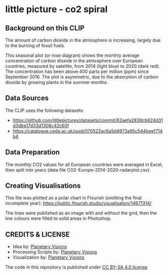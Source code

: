 # little picture - co2 spiral

## Background on this CLIP
The amount of carbon dioxide in the atmosphere is increasing, largely due to the burning of fossil fuels. 

This seasonal plot (or rose diagram) shows the monthly average concentration of carbon dioxide in the atmosphere over European countries, measured by satellite, from 2014 (light blue) to 2020 (dark red). The concentration has been above 400 parts per million (ppm) since September 2016. The plot is asymmetric, due to the absorption of carbon dioxide by growing plants in the summer months.

## Data Sources
The CLIP uses the following datasets:
- https://github.com/littlepictures/datasets/commit/62aefa2839cb624d31d3dbe17d33d1308c42c60f
- https://catalogue.ceda.ac.uk/uuid/070522ac6a5d4973a95c544beef714b4

## Data Preparation
The monthly CO2 values for all European countries were averaged in Excel, then split into years (data file CO2-Europe-2014-2020-radarplot.csv). 

## Creating Visualisations
This file was plotted as a polar chart in Flourish (omitting the final incomplete year):
https://public.flourish.studio/visualisation/14671314/

The lines were published as an image with and without the grid, then the line colours were filled to solid areas in Photoshop.

## CREDITS & LICENSE
- Idea by: [Planetary Visions](http://www.planetaryvisions.com/index.php)
- Processing Scripts by: [Planetary Visions](http://www.planetaryvisions.com/index.php)
- Visualization by: [Planetary Visions](http://www.planetaryvisions.com/index.php)

The code in this repository is published under [CC BY-SA 4.0 license](https://creativecommons.org/licenses/by-sa/4.0/)

